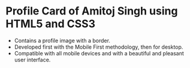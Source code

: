 # Profile Card of Amitoj Singh using HTML5 and CSS3

- Contains a profile image with a border.
- Developed first with the Mobile First methodology, then for desktop.
- Compatible with all mobile devices and with a beautiful and pleasant user interface.
